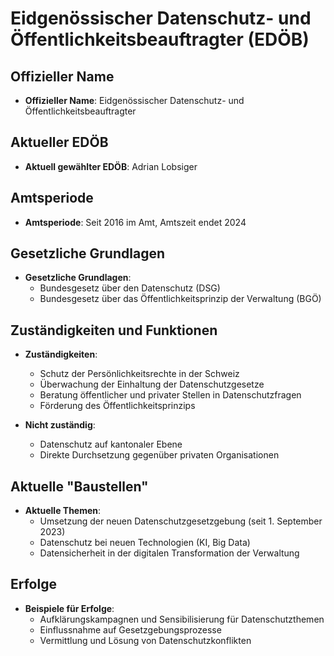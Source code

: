 # Eidgenössischer Datenschutz- und Öffentlichkeitsbeauftragter (EDÖB)

## Offizieller Name
- **Offizieller Name**: Eidgenössischer Datenschutz- und Öffentlichkeitsbeauftragter

## Aktueller EDÖB
- **Aktuell gewählter EDÖB**: Adrian Lobsiger

## Amtsperiode
- **Amtsperiode**: Seit 2016 im Amt, Amtszeit endet 2024

## Gesetzliche Grundlagen
- **Gesetzliche Grundlagen**: 
  - Bundesgesetz über den Datenschutz (DSG)
  - Bundesgesetz über das Öffentlichkeitsprinzip der Verwaltung (BGÖ)

## Zuständigkeiten und Funktionen
- **Zuständigkeiten**:
  - Schutz der Persönlichkeitsrechte in der Schweiz
  - Überwachung der Einhaltung der Datenschutzgesetze
  - Beratung öffentlicher und privater Stellen in Datenschutzfragen
  - Förderung des Öffentlichkeitsprinzips

- **Nicht zuständig**:
  - Datenschutz auf kantonaler Ebene
  - Direkte Durchsetzung gegenüber privaten Organisationen

## Aktuelle "Baustellen"
- **Aktuelle Themen**:
  - Umsetzung der neuen Datenschutzgesetzgebung (seit 1. September 2023)
  - Datenschutz bei neuen Technologien (KI, Big Data)
  - Datensicherheit in der digitalen Transformation der Verwaltung

## Erfolge
- **Beispiele für Erfolge**:
  - Aufklärungskampagnen und Sensibilisierung für Datenschutzthemen
  - Einflussnahme auf Gesetzgebungsprozesse
  - Vermittlung und Lösung von Datenschutzkonflikten
